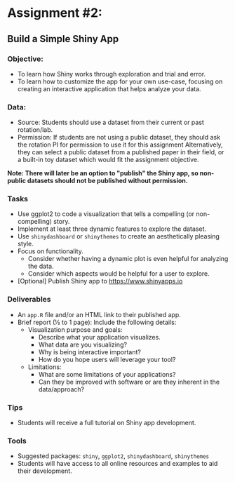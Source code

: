 # Assignment #2:

## Build a Simple Shiny App

### Objective:

- To learn how Shiny works through exploration and trial and error.
- To learn how to customize the app for your own use-case, focusing on creating an interactive application that helps analyze your data.

### Data:

- Source: Students should use a dataset from their current or past rotation/lab.
- Permission: If students are not using a public dataset, they should ask the rotation PI for permission to use it for this assignment
  Alternatively, they can select a public dataset from a published paper in their field, or a built-in toy dataset which would fit the assignment objective.

**Note: There will later be an option to "publish" the Shiny app, so non-public datasets should not be published without permission.**

### Tasks

- Use ggplot2 to code a visualization that tells a compelling (or non-compelling) story.
- Implement at least three dynamic features to explore the dataset.
- Use `shinydashboard` or `shinythemes` to create an aesthetically pleasing style.
- Focus on functionality.
  - Consider whether having a dynamic plot is even helpful for analyzing the data.
  - Consider which aspects would be helpful for a user to explore.
- [Optional] Publish Shiny app to https://www.shinyapps.io

### Deliverables

- An `app.R` file and/or an HTML link to their published app.
- Brief report (½ to 1 page): Include the following details:
  - Visualization purpose and goals:
    - Describe what your application visualizes.
    - What data are you visualizing?
    - Why is being interactive important?
    - How do you hope users will leverage your tool?
  - Limitations:
    - What are some limitations of your applications?
    - Can they be improved with software or are they inherent in the data/approach?

### Tips

- Students will receive a full tutorial on Shiny app development.

### Tools

- Suggested packages: `shiny`, `ggplot2`, `shinydashboard`, `shinythemes`
- Students will have access to all online resources and examples to aid their development.
